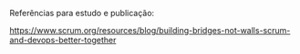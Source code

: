 Referências para estudo e publicação:

https://www.scrum.org/resources/blog/building-bridges-not-walls-scrum-and-devops-better-together

